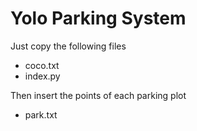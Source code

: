﻿# Yolo Parking System
Just copy the following files
- coco.txt
- index.py

Then insert the points of each parking plot
- park.txt
